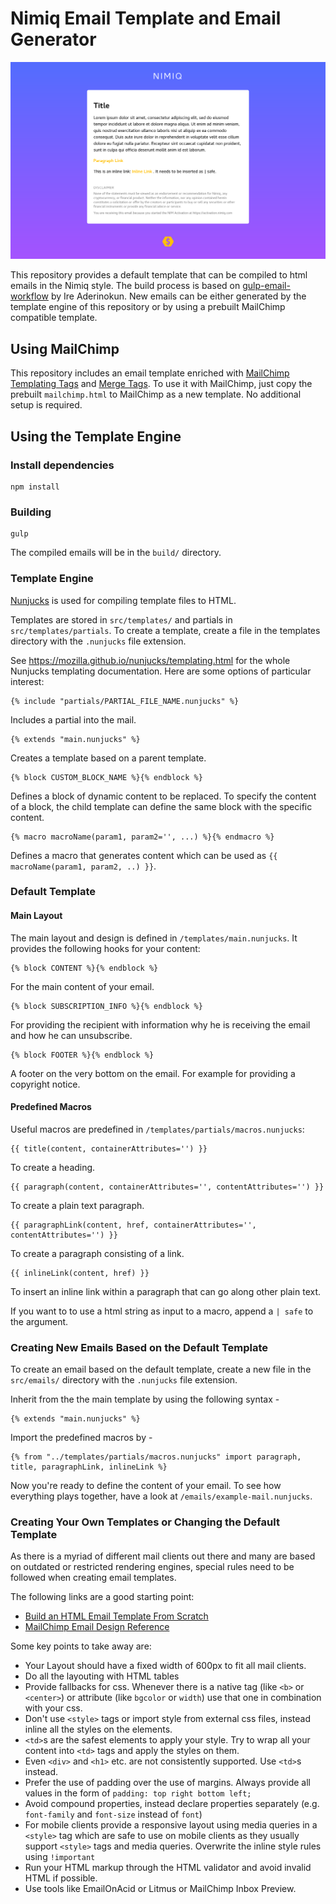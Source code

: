 # Nimiq Email Template and Email Generator


![Sample Email Template ](screenshot.png)

This repository provides a default template that can be compiled to html emails in the Nimiq style. The build process is based on [gulp-email-workflow](https://github.com/ireade/gulp-email-workflow) by Ire Aderinokun.
New emails can be either generated by the template engine of this repository or by using a prebuilt MailChimp compatible template. 


## Using MailChimp

This repository includes an email template enriched with [MailChimp Templating Tags](https://templates.mailchimp.com/getting-started/template-language/) and [Merge Tags](https://templates.mailchimp.com/getting-started/merge-tags/basic-merge-tags/). To use it with MailChimp, just copy the prebuilt `mailchimp.html` to MailChimp as a new template. No additional setup is required.




## Using the Template Engine


### Install dependencies

```
npm install
```


### Building

```
gulp
```

The compiled emails will be in the `build/` directory.


### Template Engine

[Nunjucks](https://mozilla.github.io/nunjucks/) is used for compiling template files to HTML.

Templates are stored in `src/templates/` and partials in `src/templates/partials`. To create a template, create a file in the templates directory with the `.nunjucks` file extension. 

See https://mozilla.github.io/nunjucks/templating.html for the whole Nunjucks templating documentation. Here are some options of particular interest:

<!-- {% raw %} -->
```
{% include "partials/PARTIAL_FILE_NAME.nunjucks" %}
```
<!-- {% endraw %} -->
Includes a partial into the mail.

<!-- {% raw %} -->
```
{% extends "main.nunjucks" %}
```
<!-- {% endraw %} -->
Creates a template based on a parent template. 

<!-- {% raw %} -->
```
{% block CUSTOM_BLOCK_NAME %}{% endblock %}
```
<!-- {% endraw %} -->
Defines a block of dynamic content to be replaced. To specify the content of a block, the child template can define the same block with the specific content.

<!-- {% raw %} -->
```
{% macro macroName(param1, param2='', ...) %}{% endmacro %}
```
<!-- {% endraw %} -->
Defines a macro that generates content which can be used as `{{ macroName(param1, param2, ..) }}`.


### Default Template

#### Main Layout

The main layout and design is defined in `/templates/main.nunjucks`.
It provides the following hooks for your content:

<!-- {% raw %} -->
```
{% block CONTENT %}{% endblock %}
```
<!-- {% endraw %} -->
For the main content of your email.

<!-- {% raw %} -->
```
{% block SUBSCRIPTION_INFO %}{% endblock %}
```
<!-- {% endraw %} -->
For providing the recipient with information why he is receiving the email and how he can unsubscribe.

<!-- {% raw %} -->
```
{% block FOOTER %}{% endblock %}
```
<!-- {% endraw %} -->
A footer on the very bottom on the email. For example for providing a copyright notice.

#### Predefined Macros

Useful macros are predefined in `/templates/partials/macros.nunjucks`:

```
{{ title(content, containerAttributes='') }}
```
To create a heading.

```
{{ paragraph(content, containerAttributes='', contentAttributes='') }}
```
To create a plain text paragraph.

```
{{ paragraphLink(content, href, containerAttributes='', contentAttributes='') }}
```
To create a paragraph consisting of a link.

```
{{ inlineLink(content, href) }}
```
To insert an inline link within a paragraph that can go along other plain text.

If you want to to use a html string as input to a macro, append a `| safe` to the argument.


### Creating New Emails Based on the Default Template

To create an email based on the default template, create a new file in the `src/emails/` directory with the `.nunjucks` file extension.

Inherit from the the main template by using the following syntax -

<!-- {% raw %} -->
```
{% extends "main.nunjucks" %}
```
<!-- {% endraw %} -->

Import the predefined macros by -
<!-- {% raw %} -->
```
{% from "../templates/partials/macros.nunjucks" import paragraph, title, paragraphLink, inlineLink %}
```
<!-- {% endraw %} -->

Now you're ready to define the content of your email. To see how everything plays together, have a look at `/emails/example-mail.nunjucks`.


### Creating Your Own Templates or Changing the Default Template

As there is a myriad of different mail clients out there and many are based on outdated or restricted rendering engines, special rules need to be followed when creating email templates. 

The following links are a good starting point:

- [Build an HTML Email Template From Scratch](https://webdesign.tutsplus.com/articles/build-an-html-email-template-from-scratch--webdesign-12770)
- [MailChimp Email Design Reference](https://templates.mailchimp.com/)

Some key points to take away are:

- Your Layout should have a fixed width of 600px to fit all mail clients.
- Do all the layouting with HTML tables
- Provide fallbacks for css. Whenever there is a native tag (like `<b>` or `<center>`) or attribute (like `bgcolor` or `width`) use that one in combination with your css.
- Don't use `<style>` tags or import style from external css files, instead inline all the styles on the elements.
- `<td>`s are the safest elements to apply your style. Try to wrap all your content into `<td>` tags and apply the styles on them.
- Even `<div>` and `<h1>` etc. are not consistently supported. Use `<td>`s instead.
- Prefer the use of padding over the use of margins. Always provide all values in the form of `padding: top right bottom left;`
- Avoid compound properties, instead declare properties separately (e.g. `font-family` and `font-size` instead of `font`)
- For mobile clients provide a responsive layout using media queries in a `<style>` tag which are safe to use on mobile clients as they usually support `<style>` tags and media queries. Overwrite the inline style rules using `!important`
- Run your HTML markup through the HTML validator and avoid invalid HTML if possible.
- Use tools like EmailOnAcid or Litmus or MailChimp Inbox Preview.
